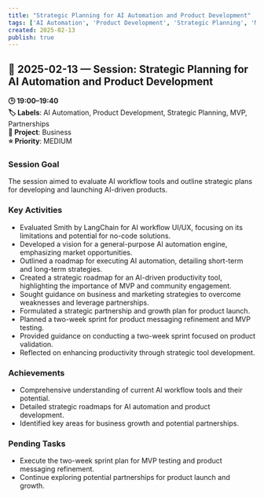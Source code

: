 ```yaml
---
title: "Strategic Planning for AI Automation and Product Development"
tags: ['AI Automation', 'Product Development', 'Strategic Planning', 'MVP', 'Partnerships']
created: 2025-02-13
publish: true
---
```


## 📅 2025-02-13 — Session: Strategic Planning for AI Automation and Product Development

**🕒 19:00–19:40**  
**🏷️ Labels**: AI Automation, Product Development, Strategic Planning, MVP, Partnerships  
**📂 Project**: Business  
**⭐ Priority**: MEDIUM  


### Session Goal
The session aimed to evaluate AI workflow tools and outline strategic plans for developing and launching AI-driven products.

### Key Activities
- Evaluated Smith by LangChain for AI workflow UI/UX, focusing on its limitations and potential for no-code solutions.
- Developed a vision for a general-purpose AI automation engine, emphasizing market opportunities.
- Outlined a roadmap for executing AI automation, detailing short-term and long-term strategies.
- Created a strategic roadmap for an AI-driven productivity tool, highlighting the importance of MVP and community engagement.
- Sought guidance on business and marketing strategies to overcome weaknesses and leverage partnerships.
- Formulated a strategic partnership and growth plan for product launch.
- Planned a two-week sprint for product messaging refinement and MVP testing.
- Provided guidance on conducting a two-week sprint focused on product validation.
- Reflected on enhancing productivity through strategic tool development.

### Achievements
- Comprehensive understanding of current AI workflow tools and their potential.
- Detailed strategic roadmaps for AI automation and product development.
- Identified key areas for business growth and potential partnerships.

### Pending Tasks
- Execute the two-week sprint plan for MVP testing and product messaging refinement.
- Continue exploring potential partnerships for product launch and growth.
